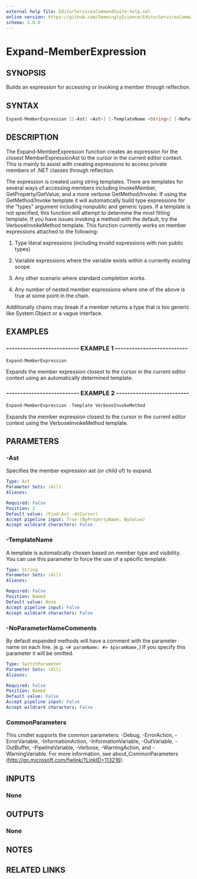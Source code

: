 ```yaml
---
external help file: EditorServicesCommandSuite-help.xml
online version: https://github.com/SeeminglyScience/EditorServicesCommandSuite/blob/master/docs/en-US/Expand-MemberExpression.md
schema: 2.0.0
---
```


# Expand-MemberExpression

## SYNOPSIS

Builds an expression for accessing or invoking a member through reflection.

## SYNTAX

```powershell
Expand-MemberExpression [[-Ast] <Ast>] [-TemplateName <String>] [-NoParameterNameComments] [<CommonParameters>]
```

## DESCRIPTION

The Expand-MemberExpression function creates an expression for the closest MemberExpressionAst to the cursor in the current editor context. This is mainly to assist with creating expressions to access private members of .NET classes through reflection.

The expression is created using string templates. There are templates for several ways of accessing members including InvokeMember, GetProperty/GetValue, and a more verbose GetMethod/Invoke. If using the GetMethod/Invoke template it will automatically build type expressions for the "types" argument including nonpublic and generic types. If a template is not specified, this function will attempt to determine the most fitting template. If you have issues invoking a method with the default, try the VerboseInvokeMethod template. This function currently works on member expressions attached to the following:

1. Type literal expressions (including invalid expressions with non public types)

2. Variable expressions where the variable exists within a currently existing scope.

3. Any other scenario where standard completion works.

4. Any number of nested member expressions where one of the above is true at some point in the chain.


Additionally chains may break if a member returns a type that is too generic like System.Object or a vague interface.

## EXAMPLES

### -------------------------- EXAMPLE 1 --------------------------

```powershell
Expand-MemberExpression
```

Expands the member expression closest to the cursor in the current editor context using an automatically determined template.

### -------------------------- EXAMPLE 2 --------------------------

```powershell
Expand-MemberExpression -Template VerboseInvokeMethod
```

Expands the member expression closest to the cursor in the current editor context using the VerboseInvokeMethod template.

## PARAMETERS

### -Ast

Specifies the member expression ast (or child of) to expand.

```yaml
Type: Ast
Parameter Sets: (All)
Aliases:

Required: False
Position: 2
Default value: (Find-Ast -AtCursor)
Accept pipeline input: True (ByPropertyName, ByValue)
Accept wildcard characters: False
```

### -TemplateName

A template is automatically chosen based on member type and visibility.  You can use this parameter to force the use of a specific template.

```yaml
Type: String
Parameter Sets: (All)
Aliases:

Required: False
Position: Named
Default value: None
Accept pipeline input: False
Accept wildcard characters: False
```

### -NoParameterNameComments

By default expanded methods will have a comment with the parameter name on each line. (e.g. `<# paramName: #> $paramName,`) If you specify this parameter it will be omitted.

```yaml
Type: SwitchParameter
Parameter Sets: (All)
Aliases:

Required: False
Position: Named
Default value: False
Accept pipeline input: False
Accept wildcard characters: False
```

### CommonParameters

This cmdlet supports the common parameters: -Debug, -ErrorAction, -ErrorVariable, -InformationAction, -InformationVariable, -OutVariable, -OutBuffer, -PipelineVariable, -Verbose, -WarningAction, and -WarningVariable. For more information, see about_CommonParameters (http://go.microsoft.com/fwlink/?LinkID=113216).

## INPUTS

### None

## OUTPUTS

### None

## NOTES

## RELATED LINKS

